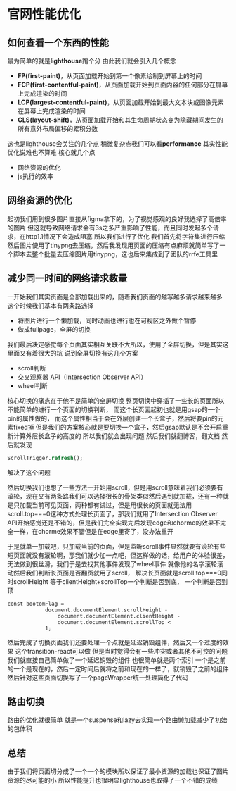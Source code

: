 # 官网性能优化
## 如何查看一个东西的性能
最为简单的就是**lighthouse**跑个分
由此我们就会引入几个概念

- **FP(first-paint)**，从页面加载开始到第一个像素绘制到屏幕上的时间
- **FCP(first-contentful-paint)**，从页面加载开始到页面内容的任何部分在屏幕上完成渲染的时间
- **LCP(largest-contentful-paint)**，从页面加载开始到最大文本块或图像元素在屏幕上完成渲染的时间
- **CLS(layout-shift)**，从页面加载开始和其[生命周期状态](https://link.juejin.cn?target=https%3A%2F%2Fdevelopers.google.com%2Fweb%2Fupdates%2F2018%2F07%2Fpage-lifecycle-api)变为隐藏期间发生的所有意外布局偏移的累积分数

这也是lighthouse会关注的几个点
稍微复杂点我们可以看**performance**
其实性能优化说难也不算难
核心就几个点

- 网络资源的优化
- js执行的效率
## 网络资源的优化
起初我们用到很多图片直接从figma拿下的，为了视觉感观的良好我选择了高倍率的图片
但这就导致网络请求会有3s之多严重影响了性能，而且同时发起多个请求，在http1.1情况下会造成阻塞
所以我们进行了优化
我们首先将字符集进行压缩
然后图片使用了tinypng去压缩，然后我发现用页面的压缩有点麻烦就简单写了一个脚本去整个批量去压缩图片用tinypng，这也后来集成到了团队的rrfe工具里

## 减少同一时间的网络请求数量

一开始我们其实页面是全部加载出来的，随着我们页面的越写越多请求越来越多
这个时候我们基本有两条路选择

- 将图片进行一个懒加载，同时动画也进行也在可视区之外做个暂停
- 做成fullpage，全屏的切换

我们最后决定感觉每个页面其实相互关联不大所以，使用了全屏切换，但是其实这里面又有着很大的坑
说到全屏切换有这几个方案

-  scroll判断
- 交叉观察器 API（Intersection Observer API）
- wheel判断

核心切换的痛点在于他不是简单的全屏切换
整页切换中穿插了一些长的页面所以不能简单的进行一个页面的切换判断，
而这个长页面起初也就是用gsap的一个pin的属性做的，
而这个属性相当于会在外层创建一个长盒子，然后将要pin的元素fixed掉
但是我们的方案核心就是要切换一个盒子，然后gsap默认是不会开启重新计算外层长盒子的高度的
所以我们就会出现问题
然后我们就翻博客，翻文档
然后就发现     
```sql
ScrollTrigger.refresh();
```
解决了这个问题

然后切换我们也想了一些方法一开始用scroll，但是用scroll意味着我们必须要有滚轮，现在又有两条路我们可以选择很长的骨架类似然后遇到就加载，还有一种就是只加载当前可见页面，两种都有试过，但是用很长的页面就无法用scroll.top===0这种方式处理长页面了，那我们就用了Intersection Observer API开始感觉还是不错的，但是我们完全实现完后发现edge和chorme的效果不完全一样，在chorme效果不错但是在edge里寄了，没办法重开

于是就单一加载吧，只加载当前的页面，但是监听scroll事件显然就要有滚轮有些短页面就没有滚轮啊，那我们就少加一点吧，但这样做的话，给用户的体验很差，无法做到很丝滑，我们于是去找其他事件发现了wheel事件
就像他的名字滚轮滚动然后我们判断长页面是否翻页就用了scroll，
解决长页面就是scroll.top===0同时scrollHeight 等于clientHeight+scrollTop一个判断是否到底，
一个判断是否到顶
```
const bootomFlag =
            document.documentElement.scrollHeight -
                document.documentElement.clientHeight -
                document.documentElement.scrollTop <
            1;
```
然后完成了切换页面我们还要处理一个点就是延迟销毁组件，然后又一个过度的效果
这个transition-react可以做
但是当时觉得会有一些冲突或者其他不可控的问题
我们就直接自己简单做了一个延迟销毁的组件
也很简单就是两个索引
一个是之前的一个是现在的，然后一定时间后就将之前和现在的一样了，就销毁了之前的组件
然后针对这些页面切换写了一个pageWrapper统一处理简化了代码
## 路由切换
路由的优化就很简单
就是一个suspense和lazy去实现一个路由懒加载减少了初始的包体积
## 总结
由于我们将页面切分成了一个一个的模块所以保证了最小资源的加载也保证了图片资源的尽可能的小
所以性能提升也很明显lighthouse也取得了一个不错的成绩

